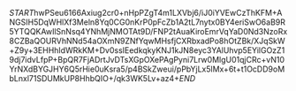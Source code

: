 $START$hwPSeu6166Axiug2cr0+nHpPZgT4m1LXVbj6/iJ0iYVEwCzThKFM+ANGSIH5DqWHlXf3Meln8Yq0CG0nKrP0pFcZb1A2tL7nytx0BY4eriSwO6aB9R5YTQQKAwIlSnNsq4YNhMjNMOTAt9D/FNP2tAuaKiroEmrVqYaD0Nd3NzoRx8CZBaQOURVhNNd54aOXmN9ZNfYqwMHsfjCXRbxadPo8hOtZBk/XJqSkW+Z9y+3EHHhIdWRkKM+Dv0ssIEedkqkyKNJ1kJN8eyc3YAlUhvp5EYilGOzZ19dj7idvLfpP+BpQR7FjADrtJvDTsXGpOXePAgPyni7Lrw0MlgU01qjCRc+vN10YrNXdBYGJHY6Q5rHie0uKsra5/p4BSkZweui/pPbYjLx5lMx+6t+t1OcDD9oMbLnxl71SDUMkUP8HhbQIO+/qk3WK5Lv+az4+$END$